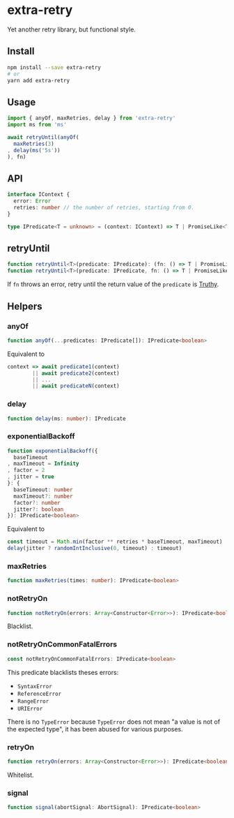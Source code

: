 # extra-retry
Yet another retry library, but functional style.

## Install

```sh
npm install --save extra-retry
# or
yarn add extra-retry
```

## Usage

```ts
import { anyOf, maxRetries, delay } from 'extra-retry'
import ms from 'ms'

await retryUntil(anyOf(
  maxRetries(3)
, delay(ms('5s'))
), fn)
```

## API

```ts
interface IContext {
  error: Error
  retries: number // the number of retries, starting from 0.
}

type IPredicate<T = unknown> = (context: IContext) => T | PromiseLike<T>
```

## retryUntil

```ts
function retryUntil<T>(predicate: IPredicate): (fn: () => T | PromiseLike<T>) => Promise<T>
function retryUntil<T>(predicate: IPredicate, fn: () => T | PromiseLike<T>): Promise<T>
```

If `fn` throws an error,
retry until the return value of the `predicate` is [Truthy].

[Truthy]: https://developer.mozilla.org/en-US/docs/Glossary/Truthy

## Helpers

### anyOf

```ts
function anyOf(...predicates: IPredicate[]): IPredicate<boolean>
```

Equivalent to
```ts
context => await predicate1(context)
        || await predicate2(context)
        || ...
        || await predicateN(context)
```

### delay

```ts
function delay(ms: number): IPredicate
```

### exponentialBackoff

```ts
function exponentialBackoff({
  baseTimeout
, maxTimeout = Infinity
, factor = 2
, jitter = true
}: {
  baseTimeout: number
  maxTimeout?: number
  factor?: number
  jitter?: boolean
}): IPredicate<boolean>
```

Equivalent to
```ts
const timeout = Math.min(factor ** retries * baseTimeout, maxTimeout)
delay(jitter ? randomIntInclusive(0, timeout) : timeout)
```

### maxRetries

```ts
function maxRetries(times: number): IPredicate<boolean>
```

### notRetryOn

```ts
function notRetryOn(errors: Array<Constructor<Error>>): IPredicate<boolean>
```

Blacklist.

### notRetryOnCommonFatalErrors

```ts
const notRetryOnCommonFatalErrors: IPredicate<boolean>
```

This predicate blacklists theses errors:
- `SyntaxError`
- `ReferenceError`
- `RangeError`
- `URIError`

There is no `TypeError` because `TypeError` does not mean
"a value is not of the expected type",
it has been abused for various purposes.

### retryOn

```ts
function retryOn(errors: Array<Constructor<Error>>): IPredicate<boolean>
```

Whitelist.

### signal

```ts
function signal(abortSignal: AbortSignal): IPredicate<boolean>
```
